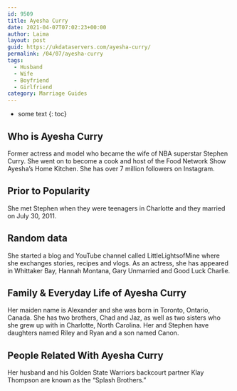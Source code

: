 ```yaml
---
id: 9509
title: Ayesha Curry
date: 2021-04-07T07:02:23+00:00
author: Laima
layout: post
guid: https://ukdataservers.com/ayesha-curry/
permalink: /04/07/ayesha-curry
tags:
  - Husband
  - Wife
  - Boyfriend
  - Girlfriend
category: Marriage Guides
---
```


* some text
{: toc}


## Who is Ayesha Curry
                  
                  
                  
Former actress and model who became the wife of NBA superstar Stephen Curry. She went on to become a cook and host of the Food Network Show Ayesha&#8217;s Home Kitchen. She has over 7 million followers on Instagram. 
                  
              
            
              
            
                
                
                
## Prior to Popularity
                  
                  
                  
She met Stephen when they were teenagers in Charlotte and they married on July 30, 2011. 
                  
              
            
              
            
                
                
                
## Random data
                  
                  
                  
She started a blog and YouTube channel called LittleLightsofMine where she exchanges stories, recipes and vlogs. As an actress, she has appeared in Whittaker Bay, Hannah Montana, Gary Unmarried and Good Luck Charlie.
                  
              
            
              
            
                
                
                
## Family & Everyday Life of Ayesha Curry
                  
                  
                  
Her maiden name is Alexander and she was born in Toronto, Ontario, Canada. She has two brothers, Chad and Jaz, as well as two sisters who she grew up with in Charlotte, North Carolina. Her and Stephen have daughters named Riley and Ryan and a son named Canon.
                  
              
            
              
            
                
                
                
## People Related With Ayesha Curry
                  
                  
                  
Her husband and his Golden State Warriors backcourt partner Klay Thompson are known as the &#8220;Splash Brothers.&#8221;
                  
              
            
              
            
                
              
            
              
              
            
            
              
            
          
          
          